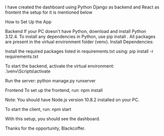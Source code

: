I have created the dashboard using Python Django as backend and React as frontent the setup for it is mentioned below

How to Set Up the App

Backend
If your PC doesn't have Python, download and install Python 3.12.4.
To install any dependencies in Python, use pip install <package-name>.
All packages are present in the virtual environment folder (venv).
Install Dependencies:

Install the required packages listed in requirements.txt using: pip install -r requirements.txt

To start the backend, activate the virtual environment: .\venv\Scripts\activate

Run the server: python manage.py runserver

Frontend
To set up the frontend, run: npm install

Note: You should have Node.js version 10.8.2 installed on your PC.

To start the client, run: npm start

With this setup, you should see the dashboard.

Thanks for the opportunity, Blackcoffer.
